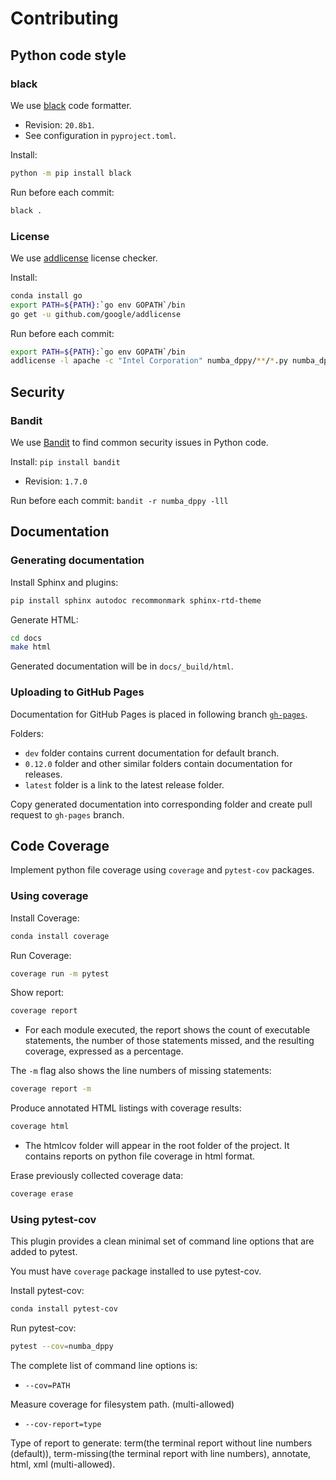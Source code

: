 # Contributing

## Python code style

### black

We use [black](https://black.readthedocs.io/en/stable/) code formatter.

- Revision: `20.8b1`.
- See configuration in `pyproject.toml`.

Install:
```bash
python -m pip install black
```

Run before each commit:
```bash
black .
```

### License

We use [addlicense](https://github.com/google/addlicense) license checker.

Install:
```bash
conda install go
export PATH=${PATH}:`go env GOPATH`/bin
go get -u github.com/google/addlicense
```

Run before each commit:
```bash
export PATH=${PATH}:`go env GOPATH`/bin
addlicense -l apache -c "Intel Corporation" numba_dppy/**/*.py numba_dppy/*.py setup.py
```

## Security

### Bandit

We use [Bandit](https://github.com/PyCQA/bandit) to find common security issues in Python code.

Install: `pip install bandit`

- Revision: `1.7.0`

Run before each commit: `bandit -r numba_dppy -lll`

## Documentation

### Generating documentation

Install Sphinx and plugins:
```bash
pip install sphinx autodoc recommonmark sphinx-rtd-theme
```

Generate HTML:
```bash
cd docs
make html
```

Generated documentation will be in `docs/_build/html`.

### Uploading to GitHub Pages

Documentation for GitHub Pages is placed in following branch
[`gh-pages`](https://github.com/IntelPython/numba-dppy/tree/gh-pages).

Folders:
- `dev` folder contains current documentation for default branch.
- `0.12.0` folder and other similar folders contain documentation for releases.
- `latest` folder is a link to the latest release folder.

Copy generated documentation into corresponding folder and create pull request
to `gh-pages` branch.

## Code Coverage

Implement python file coverage using `coverage` and `pytest-cov` packages.

### Using coverage

Install Coverage:
```bash
conda install coverage
```

Run Coverage:
```bash
coverage run -m pytest
```

Show report:
```bash
coverage report
```

- For each module executed, the report shows the count of executable statements, the number of those statements missed, and the resulting coverage, expressed as a percentage.

The `-m` flag also shows the line numbers of missing statements:
```bash
coverage report -m
```

Produce annotated HTML listings with coverage results:
```bash
coverage html
```

- The htmlcov folder will appear in the root folder of the project. It contains reports on python file coverage in html format.

Erase previously collected coverage data:
```bash
coverage erase
```

### Using pytest-cov

This plugin provides a clean minimal set of command line options that are added to pytest.

You must have `coverage` package installed to use pytest-cov.

Install pytest-cov:
```bash
conda install pytest-cov
```

Run pytest-cov:
```bash
pytest --cov=numba_dppy
```

The complete list of command line options is:
- `--cov=PATH`

Measure coverage for filesystem path. (multi-allowed)
- `--cov-report=type`

Type of report to generate: term(the terminal report without line numbers (default)), term-missing(the terminal report with line numbers), annotate, html, xml (multi-allowed).
